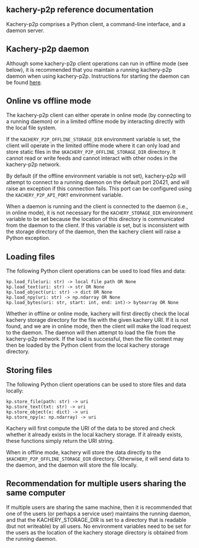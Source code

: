 ## kachery-p2p reference documentation

Kachery-p2p comprises a Python client, a command-line interface, and a daemon server.

## Kachery-p2p daemon

Although some kachery-p2p client operations can run in offline mode (see below), it is recommended that you maintain a running kachery-p2p daemon when using kachery-p2p. Instructions for starting the daemon can be found [here](./setup_and_installation.md).

## Online vs offline mode

The kachery-p2p client can either operate in online mode (by connecting to a running daemon) or in a limited offline mode by interacting directly with the local file system.

If the `KACHERY_P2P_OFFLINE_STORAGE_DIR` environment variable is set, the client will operate in the limited offline mode where it can only load and store static files in the `$KACHERY_P2P_OFFLINE_STORAGE_DIR` directory. It cannot read or write feeds and cannot interact with other nodes in the kachery-p2p network.

By default (if the offline environment variable is not set), kachery-p2p will attempt to connect to a running daemon on the default port 20421, and will raise an exception if this connection fails. This port can be configured using the `KACHERY_P2P_API_PORT` environment variable.

When a daemon is running and the client is connected to the daemon (i.e., in online mode), it is not necessary for the `KACHERY_STORAGE_DIR` environment variable to be set because the location of this directory is communicated from the daemon to the client. If this variable *is* set, but is inconsistent with the storage directory of the daemon, then the kachery client will raise a Python exception.

## Loading files

The following Python client operations can be used to load files and data:

```
kp.load_file(uri: str) -> local file path OR None
kp.load_text(uri: str) -> str OR None
kp.load_object(uri: str) -> dict OR None
kp.load_npy(uri: str) -> np.ndarray OR None
kp.load_bytes(uri: str, start: int, end: int)-> bytearray OR None
```

Whether in offline or online mode, kachery will first directly check the local kachery storage directory for the file with the given kachery URI. If it is not found, and we are in online mode, then the client will make the load request to the daemon. The daemon will then attempt to load the file from the kachery-p2p network. If the load is successful, then the file content may then be loaded by the Python client from the local kachery storage directory.

## Storing files

The following Python client operations can be used to store files and data locally:

```
kp.store_file(path: str) -> uri
kp.store_text(txt: str) -> uri
kp.store_object(x: dict) -> uri
kp.store_npy(x: np.ndarray) -> uri
```

Kachery will first compute the URI of the data to be stored and check whether it already exists in the local kachery storage. If it already exists, these functions simply return the URI string.

When in offline mode, kachery will store the data directly to the `$KACHERY_P2P_OFFLINE_STORAGE_DIR` directory. Otherwise, it will send data to the daemon, and the daemon will store the file locally.

## Recommendation for multiple users sharing the same computer

If multiple users are sharing the same machine, then it is recommended that one of the users (or perhaps a service user) maintains the running daemon, and that the KACHERY_STORAGE_DIR is set to a directory that is readable (but not writeable) by all users. No environment variables need to be set for the users as the location of the kachery storage directory is obtained from the running daemon.

